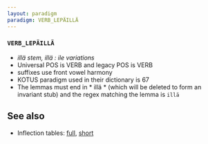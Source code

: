 ```yaml
---
layout: paradigm
paradigm: VERB_LEPÄILLÄ
---
```

### ` VERB_LEPÄILLÄ `

* _illä stem, illä : ile variations_
* Universal POS is VERB and legacy POS is VERB
* suffixes use front vowel harmony
* KOTUS paradigm used in their dictionary is 67
* The lemmas must end in * illä * (which will be deleted to form an invariant stub) and the regex matching the lemma is ` illä `

## See also

* Inflection tables: [full](gen/L/lepäillä.html), [short](gen/L/lepäillä_wikt.html)


